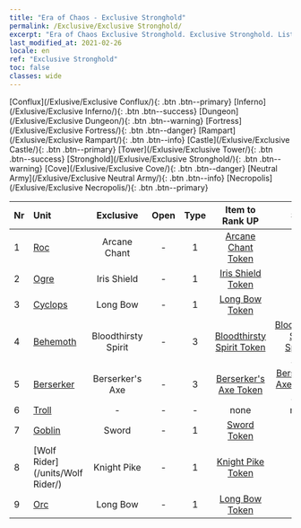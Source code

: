 ```yaml
---
title: "Era of Chaos - Exclusive Stronghold"
permalink: /Exclusive/Exclusive Stronghold/
excerpt: "Era of Chaos Exclusive Stronghold. Exclusive Stronghold. List of Exclusive Strongholdin Era of Chaos"
last_modified_at: 2021-02-26
locale: en
ref: "Exclusive Stronghold"
toc: false
classes: wide
---
```

 [Conflux](/Exlusive/Exclusive Conflux/){: .btn .btn--primary} [Inferno](/Exlusive/Exclusive Inferno/){: .btn .btn--success} [Dungeon](/Exlusive/Exclusive Dungeon/){: .btn .btn--warning} [Fortress](/Exlusive/Exclusive Fortress/){: .btn .btn--danger} [Rampart](/Exlusive/Exclusive Rampart/){: .btn .btn--info} [Castle](/Exlusive/Exclusive Castle/){: .btn .btn--primary} [Tower](/Exlusive/Exclusive Tower/){: .btn .btn--success} [Stronghold](/Exlusive/Exclusive Stronghold/){: .btn .btn--warning} [Cove](/Exlusive/Exclusive Cove/){: .btn .btn--danger} [Neutral Army](/Exlusive/Exclusive Neutral Army/){: .btn .btn--info} [Necropolis](/Exlusive/Exclusive Necropolis/){: .btn .btn--primary} 

  | Nr |         Unit        |   Exclusive   | Open  |    Type   |  Item to Rank UP      |  Skin   |
  |:---|:--------------------|:-------------:|:-----:|:---------:|:---------------------:|:-------:|
  | 1 | [Roc](/units/Roc/) | Arcane Chant | - | 1 | [Arcane Chant Token](/Items/con_122/) | - |
  | 2 | [Ogre](/units/Ogre/) | Iris Shield | - | 1 | [Iris Shield Token](/Items/con_153/) | - |
  | 3 | [Cyclops](/units/Cyclops/) | Long Bow | - | 1 | [Long Bow Token](/Items/con_134/) | - |
  | 4 | [Behemoth](/units/Behemoth/) | Bloodthirsty Spirit | - | 3 | [Bloodthirsty Spirit Token](/Items/con_375/) | [Bloodthirsty Spirit Special Skin](/Items/con_652/) |
  | 5 | [Berserker](/units/Berserker/) | Berserker's Axe | - | 3 | [Berserker's Axe Token](/Items/con_789/) | [Berserker's Axe Special Skin](/Items/con_347/) |
  | 6 | [Troll](/units/Troll/) | - | - | - | none | none |
  | 7 | [Goblin](/units/Goblin/) | Sword | - | 1 | [Sword Token](/Items/con_163/) | - |
  | 8 | [Wolf Rider](/units/Wolf Rider/) | Knight Pike | - | 1 | [Knight Pike Token](/Items/con_210/) | - |
  | 9 | [Orc](/units/Orc/) | Long Bow | - | 1 | [Long Bow Token](/Items/con_134/) | - |
